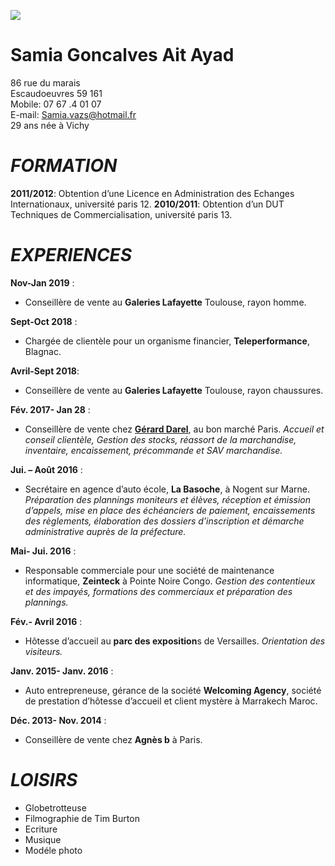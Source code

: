 
![](https://user-images.githubusercontent.com/54720791/64872477-90179f00-d647-11e9-83d5-c770523eb782.png)

# Samia Goncalves Ait Ayad  
  86 rue du marais   
  Escaudoeuvres 59 161  
  Mobile: 07 67 .4 01 07  
  E-mail: Samia.vazs@hotmail.fr  
  29 ans née à Vichy 
  
  
# _**FORMATION**_

**2011/2012**: Obtention  d’une Licence en  Administration des Echanges Internationaux, université paris 12. 
**2010/2011**: Obtention d’un DUT Techniques de Commercialisation, université paris 13. 
  
# _**EXPERIENCES**_

  **Nov-Jan 2019** :
 *   Conseillère de vente au **Galeries Lafayette** Toulouse, rayon homme.
 
 **Sept-Oct 2018** :
 *   Chargée de clientèle pour un organisme  financier, **Teleperformance**,  Blagnac.
   
 **Avril-Sept 2018**:  
 *   Conseillère de vente au **Galeries  Lafayette** Toulouse, rayon chaussures.
     
**Fév. 2017- Jan 28** :
 *    Conseillère de vente chez [**Gérard Darel**](https://www.gerarddarel.com/fr_fr/), au bon marché Paris. _Accueil et  conseil clientèle, Gestion des stocks, réassort de la marchandise, inventaire,  encaissement, précommande et SAV marchandise._
 
 **Jui. – Août 2016** :
 *   Secrétaire en agence d’auto école, **La Basoche**, à Nogent sur Marne.  _Préparation des plannings moniteurs et élèves, réception et émission d’appels, mise  en place des échéanciers de paiement, encaissements des règlements, élaboration  des dossiers d’inscription et démarche administrative auprès de la préfecture._

 **Mai- Jui. 2016** : 
*   Responsable commerciale pour une société de maintenance informatique, **Zeinteck** à Pointe Noire Congo. _Gestion des contentieux et des impayés, formations des commerciaux et préparation des plannings._

 **Fév.- Avril 2016** :
*   Hôtesse d’accueil au **parc des exposition**s de Versailles. _Orientation des visiteurs._

 **Janv. 2015- Janv. 2016** : 
*  Auto entrepreneuse, gérance de la société **Welcoming Agency**, société de prestation d’hôtesse d’accueil et client mystère à Marrakech Maroc.

**Déc. 2013- Nov. 2014** :	
*   Conseillère de vente chez **Agnès b** à Paris.

 # _**LOISIRS**_

   * Globetrotteuse 
   * Filmographie  de Tim Burton
   * Ecriture 
   * Musique 
   * Modéle photo
